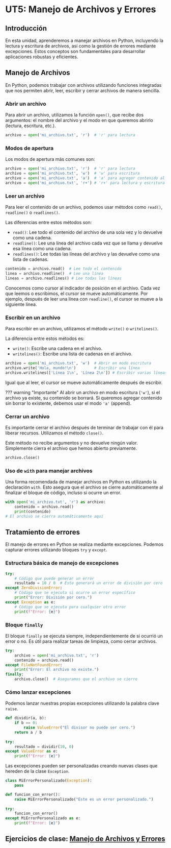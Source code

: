 # UT5: Manejo de Archivos y Errores

## Introducción

En esta unidad, aprenderemos a manejar archivos en Python, incluyendo la lectura y escritura de archivos, así como la gestión de errores mediante excepciones. Estos conceptos son fundamentales para desarrollar aplicaciones robustas y eficientes.

## Manejo de Archivos

En Python, podemos trabajar con archivos utilizando funciones integradas que nos permiten abrir, leer, escribir y cerrar archivos de manera sencilla.

### Abrir un archivo

Para abrir un archivo, utilizamos la función `open()`, que recibe dos argumentos: el nombre del archivo y el modo en que queremos abrirlo (lectura, escritura, etc.).

```python
archivo = open('mi_archivo.txt', 'r')  # 'r' para lectura
```

### Modos de apertura

Los modos de apertura más comunes son:

```python
archivo = open('mi_archivo.txt', 'r')  # 'r' para lectura
archivo = open('mi_archivo.txt', 'w')  # 'w' para escritura
archivo = open('mi_archivo.txt', 'a')  # 'a' para agregar contenido al final
archivo = open('mi_archivo.txt', 'r+') # 'r+' para lectura y escritura
```

### Leer un archivo

Para leer el contenido de un archivo, podemos usar métodos como `read()`, `readline()` o `readlines()`.

Las diferencias entre estos métodos son:

- `read()`: Lee todo el contenido del archivo de una sola vez y lo devuelve como una cadena.
- `readline()`: Lee una línea del archivo cada vez que se llama y devuelve esa línea como una cadena.
- `readlines()`: Lee todas las líneas del archivo y las devuelve como una lista de cadenas.

```python
contenido = archivo.read()  # Lee todo el contenido
linea = archivo.readline()  # Lee una línea
lineas = archivo.readlines() # Lee todas las líneas
```

Conocemos como cursor al indicador de posición en el archivo. Cada vez que leemos o escribimos, el cursor se mueve automáticamente. Por ejemplo, después de leer una línea con `readline()`, el cursor se mueve a la siguiente línea.

### Escribir en un archivo

Para escribir en un archivo, utilizamos el método `write()` o `writelines()`.

La diferencia entre estos métodos es:

- `write()`: Escribe una cadena en el archivo.
- `writelines()`: Escribe una lista de cadenas en el archivo.

```python
archivo = open('mi_archivo.txt', 'w')  # Abrir en modo escritura
archivo.write('Hola, mundo!\n')        # Escribir una línea
archivo.writelines(['Línea 1\n', 'Línea 2\n']) # Escribir varias líneas
```

Igual que al leer, el cursor se mueve automáticamente después de escribir.

??? warning "Importante"
    Al abrir un archivo en modo escritura (`'w'`), si el archivo ya existe, su contenido se borrará. Si queremos agregar contenido sin borrar lo existente, debemos usar el modo `'a'` (append).

### Cerrar un archivo

Es importante cerrar el archivo después de terminar de trabajar con él para liberar recursos. Utilizamos el método `close()`.

Este método no recibe argumentos y no devuelve ningún valor. Simplemente cierra el archivo que hemos abierto previamente.

```python
archivo.close()
```

### Uso de `with` para manejar archivos

Una forma recomendada de manejar archivos en Python es utilizando la declaración `with`. Esto asegura que el archivo se cierre automáticamente al finalizar el bloque de código, incluso si ocurre un error.

```python
with open('mi_archivo.txt', 'r') as archivo:
    contenido = archivo.read()
    print(contenido)
# El archivo se cierra automáticamente aquí
```

## Tratamiento de errores

El manejo de errores en Python se realiza mediante excepciones. Podemos capturar errores utilizando bloques `try` y `except`.

### Estructura básica de manejo de excepciones

```python
try:
    # Código que puede generar un error
    resultado = 10 / 0  # Esto generará un error de división por cero
except ZeroDivisionError:
    # Código que se ejecuta si ocurre un error específico
    print("Error: División por cero.")
except Exception as e:
    # Código que se ejecuta para cualquier otro error
    print(f"Error: {e}")
```

### Bloque `finally`

El bloque `finally` se ejecuta siempre, independientemente de si ocurrió un error o no. Es útil para realizar tareas de limpieza, como cerrar archivos.

```python
try:
    archivo = open('mi_archivo.txt', 'r')
    contenido = archivo.read()
except FileNotFoundError:
    print("Error: El archivo no existe.")
finally:
    archivo.close()  # Aseguramos que el archivo se cierre
```

### Cómo lanzar excepciones

Podemos lanzar nuestras propias excepciones utilizando la palabra clave `raise`.

```python
def dividir(a, b):
    if b == 0:
        raise ValueError("El divisor no puede ser cero.")
    return a / b
    
try:
    resultado = dividir(10, 0)
except ValueError as e:
    print(f"Error: {e}")
```

Las excepciones pueden ser personalizadas creando nuevas clases que hereden de la clase `Exception`.

```python
class MiErrorPersonalizado(Exception):
    pass

def funcion_con_error():
    raise MiErrorPersonalizado("Este es un error personalizado.")
    
try:
    funcion_con_error()
except MiErrorPersonalizado as e:
    print(f"Error: {e}")
```

## Ejercicios de clase: [Manejo de Archivos y Errores](ejercicios_archivos_clase.md)